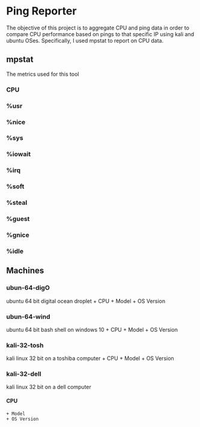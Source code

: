# Ping Reporter
The objective of this project is to aggregate CPU and ping data in order to compare CPU performance based on pings to that specific IP using kali and ubuntu OSes.
Specifically, I used mpstat to report on CPU data.

## mpstat
The metrics used for this tool
### CPU
### %usr
### %nice
### %sys
### %iowait
### %irq
### %soft
### %steal
### %guest
### %gnice
### %idle


## Machines
### ubun-64-digO
ubuntu 64 bit digital ocean droplet
	+ CPU
	+ Model
	+ OS Version
### ubun-64-wind
ubuntu 64 bit bash shell on windows 10
	+ CPU
	+ Model
	+ OS Version
### kali-32-tosh
kali linux 32 bit on a toshiba computer
	+ CPU
	+ Model
	+ OS Version
### kali-32-dell
kali linux 32 bit on a dell computer
#### CPU
	+ Model
	+ OS Version

